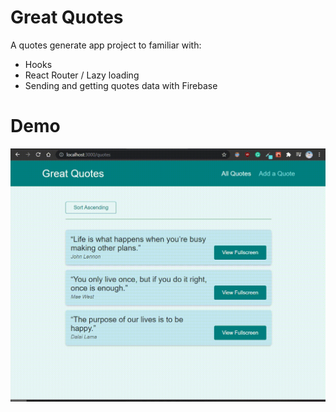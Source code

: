 # Great Quotes

A quotes generate app project to familiar with:

- Hooks
- React Router / Lazy loading
- Sending and getting quotes data with Firebase

# Demo

<img src="./screenshots/great-quotes.gif" width="700" >
